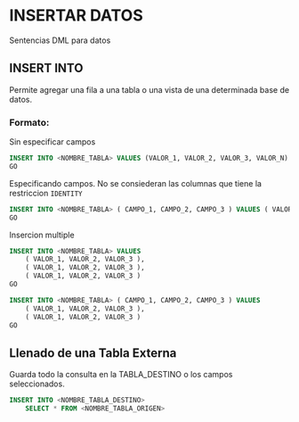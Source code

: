 # INSERTAR DATOS 
Sentencias DML para datos

## INSERT INTO
Permite agregar una fila a una tabla o una vista de una determinada base de datos.

### Formato:

Sin especificar campos
```sql
INSERT INTO <NOMBRE_TABLA> VALUES (VALOR_1, VALOR_2, VALOR_3, VALOR_N)
GO
```

Especificando campos. No se consiederan las columnas que tiene la restriccion ```IDENTITY```
```sql
INSERT INTO <NOMBRE_TABLA> ( CAMPO_1, CAMPO_2, CAMPO_3 ) VALUES ( VALOR_1, VALOR_2, VALOR_3 )
GO
```

Insercion multiple
```sql
INSERT INTO <NOMBRE_TABLA> VALUES
    ( VALOR_1, VALOR_2, VALOR_3 ),
    ( VALOR_1, VALOR_2, VALOR_3 ),
    ( VALOR_1, VALOR_2, VALOR_3 )
GO
```
```sql
INSERT INTO <NOMBRE_TABLA> ( CAMPO_1, CAMPO_2, CAMPO_3 ) VALUES
    ( VALOR_1, VALOR_2, VALOR_3 ),
    ( VALOR_1, VALOR_2, VALOR_3 )
GO
```

## Llenado de una Tabla Externa
Guarda todo la consulta en la TABLA_DESTINO o los campos seleccionados.

```sql
INSERT INTO <NOMBRE_TABLA_DESTINO> 
    SELECT * FROM <NOMBRE_TABLA_ORIGEN>
```

